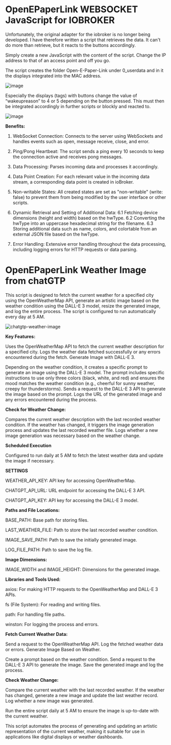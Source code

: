 # OpenEPaperLink WEBSOCKET JavaScript for IOBROKER

Unfortunately, the original adapter for the iobroker is no longer being developed. I have therefore written a script that retrieves the data. It can't do more than retrieve, but it reacts to the buttons accordingly. 

Simply create a new JavaScript with the content of the script. Change the IP address to that of an access point and off you go.

The script creates the folder Open-E-Paper-Link under 0_userdata and in it the displays integrated into the MAC address.

![image](https://github.com/slimline33/OpenEPaperLink-IOBROKER-JavaScript/assets/3323812/be35b6e2-e2fd-44d3-a2e3-af0448ef663e)

Especially the displays (tags) with buttons change the value of “wakeupreason” to 4 or 5 depending on the button pressed. This must then be integrated accordingly in further scripts or blockly and reacted to. 

![image](https://github.com/slimline33/OpenEPaperLink-IOBROKER-JavaScript/assets/3323812/64b703fd-88cf-4491-9676-883750a06da7)

**Benefits:**

1. WebSocket Connection: Connects to the server using WebSockets and handles events such as open, message receive, close, and error.

2. Ping/Pong Heartbeat: The script sends a ping every 10 seconds to keep the connection active and receives pong messages.

3. Data Processing: Parses incoming data and processes it accordingly.

4. Data Point Creation: For each relevant value in the incoming data stream, a corresponding data point is created in ioBroker.

5. Non-writable States: All created states are set as "non-writable" (write: false) to prevent them from being modified by the user interface or other scripts.

6. Dynamic Retrieval and Setting of Additional Data:
6.1 Fetching device dimensions (height and width) based on the hwType.
6.2 Converting the hwType into an uppercase hexadecimal string for the filename.
6.3 Storing additional data such as name, colors, and colortable from an external JSON file based on the hwType.

7. Error Handling: Extensive error handling throughout the data processing, including logging errors for HTTP requests or data parsing.

# OpenEPaperLink Weather Image from chatGTP

This script is designed to fetch the current weather for a specified city using the OpenWeatherMap API, generate an artistic image based on the weather condition using the DALL-E 3 model, resize the generated image, and log the entire process. The script is configured to run automatically every day at 5 AM.

![chatgtp-weather-image](https://github.com/slimline33/OpenEPaperLink-IOBROKER-JavaScript/assets/3323812/6d188e34-8866-4bf0-9934-a93aad208301)

**Key Features:**

Uses the OpenWeatherMap API to fetch the current weather description for a specified city.
Logs the weather data fetched successfully or any errors encountered during the fetch.
Generate Image with DALL-E 3.

Depending on the weather condition, it creates a specific prompt to generate an image using the DALL-E 3 model.
The prompt includes specific instructions to use only three colors (black, white, and red) and ensures the mood matches the weather condition (e.g., cheerful for sunny weather, creepy for thunderstorms).
Sends a request to the DALL-E 3 API to generate the image based on the prompt.
Logs the URL of the generated image and any errors encountered during the process.

**Check for Weather Change:**

Compares the current weather description with the last recorded weather condition. If the weather has changed, it triggers the image generation process and updates the last recorded weather file.
Logs whether a new image generation was necessary based on the weather change. 

**Scheduled Execution**

Configured to run daily at 5 AM to fetch the latest weather data and update the image if necessary.

**SETTINGS**

WEATHER_API_KEY: API key for accessing OpenWeatherMap.

CHATGPT_API_URL: URL endpoint for accessing the DALL-E 3 API.

CHATGPT_API_KEY: API key for accessing the DALL-E 3 model.

**Paths and File Locations:**

BASE_PATH: Base path for storing files.

LAST_WEATHER_FILE: Path to store the last recorded weather condition.

IMAGE_SAVE_PATH: Path to save the initially generated image.

LOG_FILE_PATH: Path to save the log file.

**Image Dimensions:**

IMAGE_WIDTH and IMAGE_HEIGHT: Dimensions for the generated image.

**Libraries and Tools Used:**

axios: For making HTTP requests to the OpenWeatherMap and DALL-E 3 APIs.

fs (File System): For reading and writing files.

path: For handling file paths.

winston: For logging the process and errors.

**Fetch Current Weather Data:**

Send a request to the OpenWeatherMap API. Log the fetched weather data or errors. Generate Image Based on Weather.

Create a prompt based on the weather condition. Send a request to the DALL-E 3 API to generate the image. Save the generated image and log the process.

**Check Weather Change:**

Compare the current weather with the last recorded weather. If the weather has changed, generate a new image and update the last weather record. Log whether a new image was generated.

Run the entire script daily at 5 AM to ensure the image is up-to-date with the current weather.

This script automates the process of generating and updating an artistic representation of the current weather, making it suitable for use in applications like digital displays or weather dashboards.
